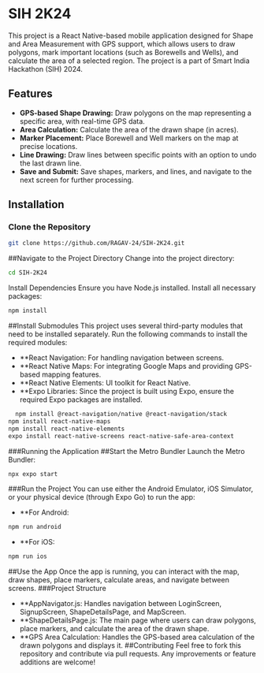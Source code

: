 # SIH 2K24

This project is a React Native-based mobile application designed for Shape and Area Measurement with GPS support, which allows users to draw polygons, mark important locations (such as Borewells and Wells), and calculate the area of a selected region. The project is a part of Smart India Hackathon (SIH) 2024.

## Features

- **GPS-based Shape Drawing:** Draw polygons on the map representing a specific area, with real-time GPS data.
- **Area Calculation:** Calculate the area of the drawn shape (in acres).
- **Marker Placement:** Place Borewell and Well markers on the map at precise locations.
- **Line Drawing:** Draw lines between specific points with an option to undo the last drawn line.
- **Save and Submit:** Save shapes, markers, and lines, and navigate to the next screen for further processing.

## Installation

### Clone the Repository

```bash
git clone https://github.com/RAGAV-24/SIH-2K24.git
```
##Navigate to the Project Directory
Change into the project directory:
```bash
cd SIH-2K24
```
Install Dependencies
Ensure you have Node.js installed. Install all necessary packages:
```bash
npm install
```
##Install Submodules
This project uses several third-party modules that need to be installed separately. Run the following commands to install the required modules:

- **React Navigation: For handling navigation between screens.
- **React Native Maps: For integrating Google Maps and providing GPS-based mapping features.
- **React Native Elements: UI toolkit for React Native.
- **Expo Libraries: Since the project is built using Expo, ensure the required Expo packages are installed.
```bash
  npm install @react-navigation/native @react-navigation/stack
npm install react-native-maps
npm install react-native-elements
expo install react-native-screens react-native-safe-area-context
```
###Running the Application
##Start the Metro Bundler
Launch the Metro Bundler:
```bash
npx expo start
```
###Run the Project
You can use either the Android Emulator, iOS Simulator, or your physical device (through Expo Go) to run the app:

- **For Android:
```bash
npm run android
```
- **For iOS:
```bash
npm run ios
```
##Use the App
Once the app is running, you can interact with the map, draw shapes, place markers, calculate areas, and navigate between screens.
###Project Structure
- **AppNavigator.js: Handles navigation between LoginScreen, SignupScreen, ShapeDetailsPage, and MapScreen.
- **ShapeDetailsPage.js: The main page where users can draw polygons, place markers, and calculate the area of the drawn shape.
- **GPS Area Calculation: Handles the GPS-based area calculation of the drawn polygons and displays it.
##Contributing
Feel free to fork this repository and contribute via pull requests. Any improvements or feature additions are welcome!
